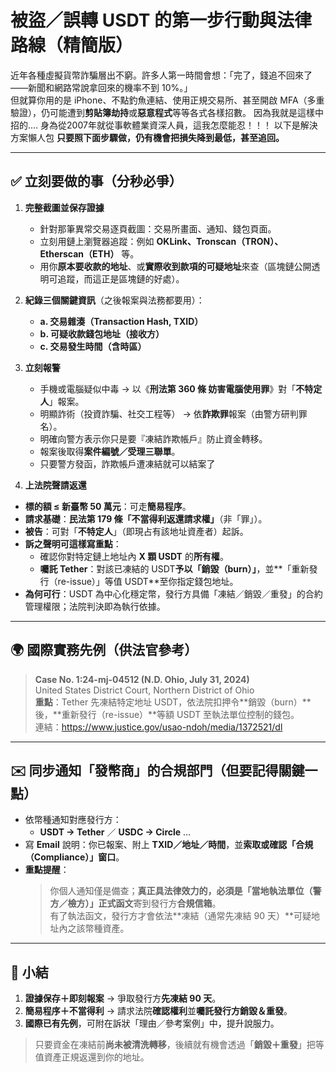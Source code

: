 # 被盜／誤轉 USDT 的第一步行動與法律路線（精簡版）

近年各種虛擬貨幣詐騙層出不窮。許多人第一時間會想：「完了，錢追不回來了——新聞和網路常說拿回來的機率不到 10%。」  
但就算你用的是 iPhone、不點釣魚連結、使用正規交易所、甚至開啟 MFA（多重驗證），仍可能遭到**剪貼簿劫持**或**惡意程式**等等各式各樣招數。
因為我就是這樣中招的....
身為從2007年就從事軟體業資深人員，這我怎麼能忍！！！
以下是解決方案懶人包
**只要照下面步驟做，仍有機會把損失降到最低，甚至追回。**

---

## ✅ 立刻要做的事（分秒必爭）

1. **完整截圖並保存證據**  
   - 針對那筆異常交易逐頁截圖：交易所畫面、通知、錢包頁面。  
   - 立刻用鏈上瀏覽器追蹤：例如 **OKLink、Tronscan（TRON）、Etherscan（ETH）** 等。  
   - 用你**原本要收款的地址**、或**實際收到款項的可疑地址**來查（區塊鏈公開透明可追蹤，而這正是區塊鏈的好處）。

2. **紀錄三個關鍵資訊**（之後報案與法務都要用）：  
   - **a. 交易雜湊（Transaction Hash, TXID）**  
   - **b. 可疑收款錢包地址（接收方）**  
   - **c. 交易發生時間（含時區）**

3. **立刻報警**  
   - 手機或電腦疑似中毒 → 以《**刑法第 360 條 妨害電腦使用罪**》對「**不特定人**」報案。  
   - 明顯詐術（投資詐騙、社交工程等） → 依**詐欺罪**報案（由警方研判罪名）。
   - 明確向警方表示你只是要『凍結詐欺帳戶』防止資金轉移。
   - 報案後取得**案件編號／受理三聯單**。
   - 只要警方發函，詐欺帳戶遭凍結就可以結案了

4. **上法院聲請返還**


  - **標的額 ≤ 新臺幣 50 萬元**：可走**簡易程序**。  
  - **請求基礎**：**民法第 179 條「不當得利返還請求權」**（非「罪」）。  
  - **被告**：可對「**不特定人**」（即現占有該地址資產者）起訴。  
  - **訴之聲明可這樣寫重點**：  
    - 確認你對特定鏈上地址內 **X 顆 USDT** 的**所有權**。  
    - **囑託 Tether**：對該已凍結的 USDT**予以「銷毀（burn）」**，並**「重新發行（re-issue）」等值 USDT**至你指定錢包地址。  
  - **為何可行**：USDT 為中心化穩定幣，發行方具備「凍結／銷毀／重發」的合約管理權限；法院判決即為執行依據。
  
  ---
  
  ## 🌍 國際實務先例（供法官參考）
  
  > **Case No. 1:24-mj-04512 (N.D. Ohio, July 31, 2024)**  
  > United States District Court, Northern District of Ohio  
  > **重點**：Tether 先凍結特定地址 USDT，依法院扣押令**銷毀（burn）**後，**重新發行（re-issue）**等額 USDT 至執法單位控制的錢包。  
  > 連結：<https://www.justice.gov/usao-ndoh/media/1372521/dl>

---

## ✉️ 同步通知「發幣商」的合規部門（但要記得關鍵一點）

- 依幣種通知對應發行方：  
  - **USDT → Tether** ／ **USDC → Circle** …  
- 寫 **Email** 說明：你已報案、附上 **TXID／地址／時間**，並**索取或確認「合規（Compliance）」窗口**。
- **重點提醒**：  
  > 你個人通知僅是備查；**真正具法律效力的，必須是「當地執法單位（警方／檢方）」正式函文**寄到發行方**合規信箱**。  
  > 有了執法函文，發行方才會依法**凍結（通常先凍結 90 天）**可疑地址內之該幣種資產。


---

## 📝 小結

1. **證據保存＋即刻報案** → 爭取發行方**先凍結 90 天**。  
2. **簡易程序＋不當得利** → 請求法院**確認權利**並**囑託發行方銷毀＆重發**。  
3. **國際已有先例**，可附在訴狀「理由／參考案例」中，提升說服力。

> 只要資金在凍結前**尚未被清洗轉移**，後續就有機會透過「**銷毀＋重發**」把等值資產正規返還到你的地址。
